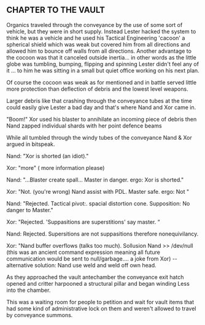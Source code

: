## CHAPTER TO THE VAULT

Organics traveled through the conveyance by the use of some sort of vehicle, but they were in short supply. Instead Lester hacked the system to think he was a vehicle and he used his Tactical Engineering 'cacoon' a spherical shield which was weak but covered him from all directions and allowed him to bounce off walls from all directions. Another advantage to the cocoon was that it canceled outside inertia... in other words as the little globe was tumbling, bumping, flipping and spinning Lester didn't feel any of it ... to him he was sitting in a small but quiet office working on his next plan.

Of course the cocoon was weak as for mentioned and in battle served little more protection than deflection of debris and the lowest level weapons.

Larger debris like that crashing through the conveyance tubes at the time could easily give Lester a bad day and that's where Nand and Xor came in.

"Boom\!" Xor used his blaster to annihilate an incoming piece of debris then Nand zapped individual shards with her point defence beams

While all tumbled through the windy tubes of the conveyance Nand & Xor argued in bitspeak.

Nand: "Xor is shorted (an idiot)."

Xor: "more" ( more information please)

Nand: "...Blaster create spall... Master in danger. ergo: Xor is shorted."

Xor: "Not. (you're wrong) Nand assist with PDL. Master safe. ergo: Not "

Nand: "Rejected. Tactical pivot:. spacial distortion cone. Supposition: No danger to Master."

Xor: "Rejected. 'Suppasitions are superstitions' say master. “

Nand: Rejected. Supersitions are not suppasitions therefore nonequivilancy.

Xor: "Nand buffer overflows (talks too much). Sollusion Nand \>\> /dev/null (this was an ancient command expression meaning all future communication would be sent to null/garbage.... a joke from Xor) \-- alternative solution: Nand use weld and weld off own head.

As they approached the vault antechamber the conveyance exit hatch opened and critter harpooned a structural pillar and began winding Less into the chamber.

This was a waiting room for people to petition and wait for vault items that had some kind of administrative lock on them and weren't allowed to travel by conveyance summons.

